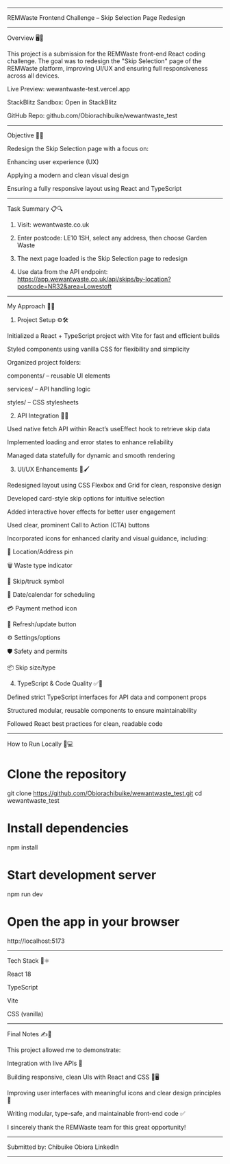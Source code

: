 
---

REMWaste Frontend Challenge – Skip Selection Page Redesign


---

Overview 🖥️📱

This project is a submission for the REMWaste front-end React coding challenge. The goal was to redesign the "Skip Selection" page of the REMWaste platform, improving UI/UX and ensuring full responsiveness across all devices.

Live Preview: wewantwaste-test.vercel.app

StackBlitz Sandbox: Open in StackBlitz

GitHub Repo: github.com/Obiorachibuike/wewantwaste_test



---

Objective 🎯✨

Redesign the Skip Selection page with a focus on:

Enhancing user experience (UX)

Applying a modern and clean visual design

Ensuring a fully responsive layout using React and TypeScript



---

Task Summary 📋🔍

1. Visit: wewantwaste.co.uk


2. Enter postcode: LE10 1SH, select any address, then choose Garden Waste


3. The next page loaded is the Skip Selection page to redesign


4. Use data from the API endpoint:
https://app.wewantwaste.co.uk/api/skips/by-location?postcode=NR32&area=Lowestoft




---

My Approach 🧠💡

1. Project Setup ⚙️🛠️

Initialized a React + TypeScript project with Vite for fast and efficient builds

Styled components using vanilla CSS for flexibility and simplicity

Organized project folders:

components/ – reusable UI elements

services/ – API handling logic

styles/ – CSS stylesheets



2. API Integration 🔗📡

Used native fetch API within React’s useEffect hook to retrieve skip data

Implemented loading and error states to enhance reliability

Managed data statefully for dynamic and smooth rendering


3. UI/UX Enhancements 🎨🖌️

Redesigned layout using CSS Flexbox and Grid for clean, responsive design

Developed card-style skip options for intuitive selection

Added interactive hover effects for better user engagement

Used clear, prominent Call to Action (CTA) buttons

Incorporated icons for enhanced clarity and visual guidance, including:

📍 Location/Address pin

🗑️ Waste type indicator

🚚 Skip/truck symbol

📅 Date/calendar for scheduling

💳 Payment method icon

🔄 Refresh/update button

⚙️ Settings/options

🛡️ Safety and permits

📦 Skip size/type



4. TypeScript & Code Quality ✅📜

Defined strict TypeScript interfaces for API data and component props

Structured modular, reusable components to ensure maintainability

Followed React best practices for clean, readable code



---

How to Run Locally 🚀💻

# Clone the repository
git clone https://github.com/Obiorachibuike/wewantwaste_test.git
cd wewantwaste_test

# Install dependencies
npm install

# Start development server
npm run dev

# Open the app in your browser
http://localhost:5173


---

Tech Stack 🧰⚛️

React 18

TypeScript

Vite

CSS (vanilla)



---

Final Notes ✍️🎉

This project allowed me to demonstrate:

Integration with live APIs 📡

Building responsive, clean UIs with React and CSS 📱🖥️

Improving user interfaces with meaningful icons and clear design principles 🎨

Writing modular, type-safe, and maintainable front-end code ✅


I sincerely thank the REMWaste team for this great opportunity!


---

Submitted by:
Chibuike Obiora
LinkedIn


---

